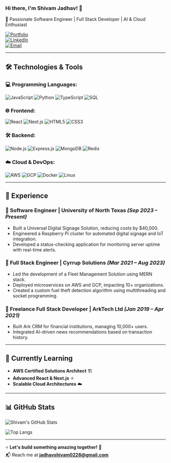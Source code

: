 ### Hi there, I'm Shivam Jadhav! 👋

🚀 Passionate Software Engineer | Full Stack Developer | AI & Cloud Enthusiast  

[![Portfolio](https://img.shields.io/badge/Portfolio-%23000000.svg?style=for-the-badge&logo=vercel&logoColor=white)](https://shivamjadhav.com)  
[![LinkedIn](https://img.shields.io/badge/LinkedIn-%230077B5.svg?style=for-the-badge&logo=linkedin&logoColor=white)](https://www.linkedin.com/in/shivamjadhav/)  
[![Email](https://img.shields.io/badge/Email-jadhavshivam0228%40gmail.com-red?style=for-the-badge)](mailto:jadhavshivam0228@gmail.com)

---

## 🛠️ Technologies & Tools

### 💻 Programming Languages:
![JavaScript](https://img.shields.io/badge/JavaScript-%23F7DF1E.svg?style=for-the-badge&logo=javascript&logoColor=black)
![Python](https://img.shields.io/badge/Python-%233776AB.svg?style=for-the-badge&logo=python&logoColor=white)
![TypeScript](https://img.shields.io/badge/TypeScript-%23007ACC.svg?style=for-the-badge&logo=typescript&logoColor=white)
![SQL](https://img.shields.io/badge/SQL-%2300f.svg?style=for-the-badge&logo=mysql&logoColor=white)

### 🌐 Frontend:
![React](https://img.shields.io/badge/React-%2361DAFB.svg?style=for-the-badge&logo=react&logoColor=black)
![Next.js](https://img.shields.io/badge/Next.js-%23000000.svg?style=for-the-badge&logo=next.js&logoColor=white)
![HTML5](https://img.shields.io/badge/HTML5-%23E34F26.svg?style=for-the-badge&logo=html5&logoColor=white)
![CSS3](https://img.shields.io/badge/CSS3-%231572B6.svg?style=for-the-badge&logo=css3&logoColor=white)

### 🛠️ Backend:
![Node.js](https://img.shields.io/badge/Node.js-%23339933.svg?style=for-the-badge&logo=node.js&logoColor=white)
![Express.js](https://img.shields.io/badge/Express.js-%23000000.svg?style=for-the-badge&logo=express&logoColor=white)
![MongoDB](https://img.shields.io/badge/MongoDB-%2347A248.svg?style=for-the-badge&logo=mongodb&logoColor=white)
![Redis](https://img.shields.io/badge/Redis-%23DC382D.svg?style=for-the-badge&logo=redis&logoColor=white)

### ☁️ Cloud & DevOps:
![AWS](https://img.shields.io/badge/AWS-%23FF9900.svg?style=for-the-badge&logo=amazonaws&logoColor=white)
![GCP](https://img.shields.io/badge/GCP-%234285F4.svg?style=for-the-badge&logo=google-cloud&logoColor=white)
![Docker](https://img.shields.io/badge/Docker-%232496ED.svg?style=for-the-badge&logo=docker&logoColor=white)
![Linux](https://img.shields.io/badge/Linux-%23FCC624.svg?style=for-the-badge&logo=linux&logoColor=black)

---

## 💼 Experience

### 🔹 Software Engineer | University of North Texas *(Sep 2023 – Present)*
- Built a Universal Digital Signage Solution, reducing costs by $40,000.
- Engineered a Raspberry Pi cluster for automated digital signage and IoT integration.
- Developed a status-checking application for monitoring server uptime with real-time alerts.

### 🔹 Full Stack Engineer | Cyrrup Solutions *(Mar 2021 – Aug 2023)*
- Led the development of a Fleet Management Solution using MERN stack.
- Deployed microservices on AWS and GCP, impacting 10+ organizations.
- Created a custom fuel theft detection algorithm using multithreading and socket programming.

### 🔹 Freelance Full Stack Developer | ArkTech Ltd *(Jan 2019 – Apr 2021)*
- Built Ark CRM for financial institutions, managing 10,000+ users.
- Integrated AI-driven news recommendations based on transaction history.

---

## 📖 Currently Learning
- **AWS Certified Solutions Architect** 🏗️
- **Advanced React & Next.js** ⚛️
- **Scalable Cloud Architectures** ☁️

---
## 📊 GitHub Stats
![Shivam's GitHub Stats](https://github-readme-stats.vercel.app/api?username=shivamjadhav2000&show_icons=true&theme=radical)

![Top Langs](https://github-readme-stats.vercel.app/api/top-langs/?username=shivamjadhav2000&layout=compact&theme=radical)

---

⭐️ **Let's build something amazing together!** 🚀  
📬 Reach me at **[jadhavshivam0228@gmail.com](mailto:jadhavshivam0228@gmail.com)**
